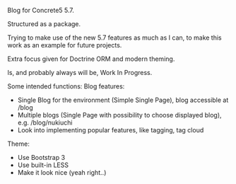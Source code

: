 Blog for Concrete5 5.7.

Structured as a package.

Trying to make use of the new 5.7 features as much as I can,
to make this work as an example for future projects.

Extra focus given for Doctrine ORM and modern theming.

Is, and probably always will be, Work In Progress.

Some intended functions:
Blog features:
- Single Blog for the environment (Simple Single Page), 
   blog accessible at /blog
- Multiple blogs (Single Page with possibility to choose displayed blog),
   e.g. /blog/nukiuchi
- Look into implementing popular features, like tagging, tag cloud

Theme:
- Use Bootstrap 3
- Use built-in LESS
- Make it look nice (yeah right..)